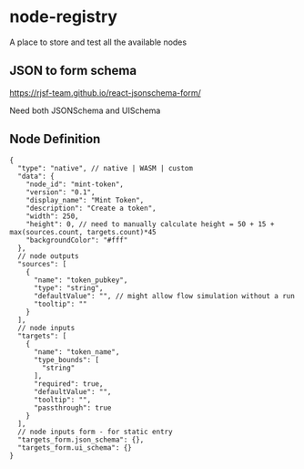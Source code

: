# node-registry
A place to store and test all the available nodes


## JSON to form schema
https://rjsf-team.github.io/react-jsonschema-form/

Need both JSONSchema and UISchema

## Node Definition
```
{
  "type": "native", // native | WASM | custom
  "data": {
    "node_id": "mint-token",
    "version": "0.1",
    "display_name": "Mint Token",
    "description": "Create a token",
    "width": 250, 
    "height": 0, // need to manually calculate height = 50 + 15 + max(sources.count, targets.count)*45
    "backgroundColor": "#fff"
  },
  // node outputs
  "sources": [
    {
      "name": "token_pubkey",
      "type": "string",
      "defaultValue": "", // might allow flow simulation without a run
      "tooltip": ""
    }
  ],
  // node inputs
  "targets": [
    {
      "name": "token_name",
      "type_bounds": [
        "string"
      ],
      "required": true,
      "defaultValue": "",
      "tooltip": "",
      "passthrough": true
    }
  ],
  // node inputs form - for static entry
  "targets_form.json_schema": {},
  "targets_form.ui_schema": {}
}
```
